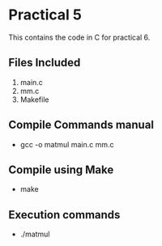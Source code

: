 # Practical 5

This contains the code in C for practical 6.

## Files Included
1. main.c 
2. mm.c 
3. Makefile

## Compile Commands manual

* gcc -o matmul main.c mm.c

## Compile using Make
* make

## Execution commands
* ./matmul

